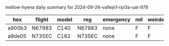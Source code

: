 mellow-hyena daily summary for 2024-09-26-vallejo1-rpi3a-uat-978

|hex|flight|model|reg|emergency|mil|weirdo|
|--|--|--|--|--|--|--|
|a900b3|N67983|C140|N67983|none|F|F|
|a9de05|N735EC|C182|N735EC|none|F|F|
